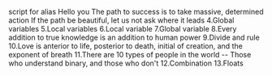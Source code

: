 script for alias
Hello you
The path to success is to take massive, determined action
If the path be beautiful, let us not ask where it leads
4.Global variables
5.Local variables
6.Local variable
7.Global variable
8.Every addition to true knowledge is an addition to human power
9.Divide and rule
10.Love is anterior to life, posterior to death, initial of creation, and the exponent of breath
11.There are 10 types of people in the world -- Those who understand binary, and those who don't
12.Combination
13.Floats
